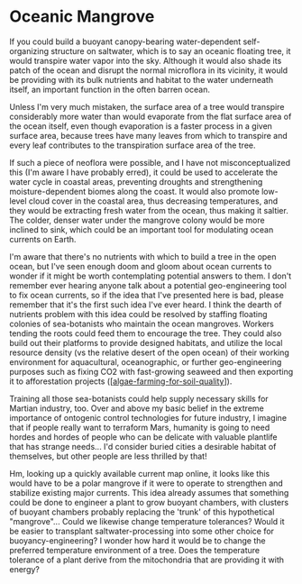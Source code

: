 # Oceanic Mangrove

If you could build a buoyant canopy-bearing water-dependent self-organizing structure on saltwater, which is to say an oceanic floating tree, it would transpire water vapor into the sky.  Although it would also shade its patch of the ocean and disrupt the normal microflora in its vicinity, it would be providing with its bulk nutrients and habitat to the water underneath itself, an important function in the often barren ocean.

Unless I'm very much mistaken, the surface area of a tree would transpire considerably more water than would evaporate from the flat surface area of the ocean itself, even though evaporation is a faster process in a given surface area, because trees have many leaves from which to transpire and every leaf contributes to the transpiration surface area of the tree.

If such a piece of neoflora were possible, and I have not misconceptualized this (I'm aware I have probably erred), it could be used to accelerate the water cycle in coastal areas, preventing droughts and strengthening moisture-dependent biomes along the coast.  It would also promote low-level cloud cover in the coastal area, thus decreasing temperatures, and they would be extracting fresh water from the ocean, thus making it saltier.  The colder, denser water under the mangrove colony would be more inclined to sink, which could be an important tool for modulating ocean currents on Earth.

I'm aware that there's no nutrients with which to build a tree in the open ocean, but I've seen enough doom and gloom about ocean currents to wonder if it might be worth contemplating potential answers to them.  I don't remember ever hearing anyone talk about a potential geo-engineering tool to fix ocean currents, so if the idea that I've presented here is bad, please remember that it's the first such idea I've ever heard.  I think the dearth of nutrients problem with this idea could be resolved by staffing floating colonies of sea-botanists who maintain the ocean mangroves.  Workers tending the roots could feed them to encourage the tree.  They could also build out their platforms to provide designed habitats, and utilize the local resource density (vs the relative desert of the open ocean) of their working environment for aquacultural, oceanographic, or further geo-engineering purposes such as fixing CO2 with fast-growing seaweed and then exporting it to afforestation projects ([[algae-farming-for-soil-quality]]).

Training all those sea-botanists could help supply necessary skills for Martian industry, too.  Over and above my basic belief in the extreme importance of ontogenic control technologies for future industry, I imagine that if people really want to terraform Mars, humanity is going to need hordes and hordes of people who can be delicate with valuable plantlife that has strange needs...  I'd consider buried cities a desirable habitat of themselves, but other people are less thrilled by that!

Hm, looking up a quickly available current map online, it looks like this would have to be a polar mangrove if it were to operate to strengthen and stabilize existing major currents.  This idea already assumes that something could be done to engineer a plant to grow buoyant chambers, with clusters of buoyant chambers probably replacing the 'trunk' of this hypothetical "mangrove"...  Could we likewise change temperature tolerances?  Would it be easier to transplant saltwater-processing into some other choice for buoyancy-engineering?  I wonder how hard it would be to change the preferred temperature environment of a tree.  Does the temperature tolerance of a plant derive from the mitochondria that are providing it with energy?

[//begin]: # "Autogenerated link references for markdown compatibility"
[algae-farming-for-soil-quality]: algae-farming-for-soil-quality "Algae Farming for Soil Quality"
[//end]: # "Autogenerated link references"